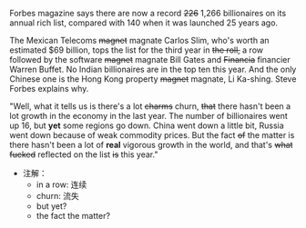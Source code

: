 Forbes magazine says there are now a record ~~226~~ 1,266 billionaires on its annual rich list, compared with 140 when it was launched 25 years ago.

The Mexican Telecoms ~~magnet~~ magnate Carlos Slim, who's worth an estimated $69 billion, tops the list for the third year in ~~the roll,~~ a row followed by the software ~~magnet~~ magnate Bill Gates and ~~Financia~~ financier Warren Buffet. No Indian billionaires are in the top ten this year. And the only Chinese one is the Hong Kong property ~~magnet~~ magnate, Li Ka-shing. Steve Forbes explains why.

"Well, what it tells us is there's a lot ~~charms~~ churn, ~~that~~ there hasn't been a lot growth in the economy in the last year. The number of billionaires went up 16, but **yet** some regions go down. China went down a little bit, Russia went down because of weak commodity prices. But the fact ~~of~~ the matter is there hasn't been a lot of **real** vigorous growth in the world, and that's ~~what fucked~~ reflected on the list ~~is~~ this year."

- 注解：
  - in a row: 连续
  - churn: 流失
  - but yet?
  - the fact the matter?
